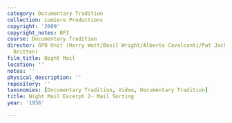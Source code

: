 ```yaml
---
category: Documentary Tradition
collection: Lumiere Productions
copyright: '2009'
copyright_notes: BFI
course: Documentary Tradition
director: GPO Unit (Harry Watt/Basil Wright/Alberto Cavalcanti/Pat Jackson/W.H. Auden/Benjamin
  Britten)
film_title: Night Mail
location: ''
notes: ''
physical_description: ''
repository: ''
taxonomies: [Documentary Tradition, Video, Documentary Tradition]
title: Night Mail Excerpt 2- Mail Sorting
year: '1936'

---
```

